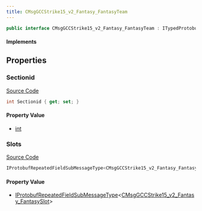 ```yaml
---
title: CMsgGCCStrike15_v2_Fantasy_FantasyTeam
---
```


```csharp
public interface CMsgGCCStrike15_v2_Fantasy_FantasyTeam : ITypedProtobuf<CMsgGCCStrike15_v2_Fantasy_FantasyTeam>, INativeHandle
```

#### Implements

## Properties

### Sectionid

[Source Code](https://github.com/swiftly-solution/swiftlys2/blob/main/managed/src/SwiftlyS2.Generated/Protobufs/Interfaces/CMsgGCCStrike15_v2_Fantasy_FantasyTeam.cs#L13)

```csharp
int Sectionid { get; set; }
```

#### Property Value

- [int](https://learn.microsoft.com/dotnet/api/system.int32)

### Slots

[Source Code](https://github.com/swiftly-solution/swiftlys2/blob/main/managed/src/SwiftlyS2.Generated/Protobufs/Interfaces/CMsgGCCStrike15_v2_Fantasy_FantasyTeam.cs#L16)

```csharp
IProtobufRepeatedFieldSubMessageType<CMsgGCCStrike15_v2_Fantasy_FantasySlot> Slots { get; }
```

#### Property Value

- [IProtobufRepeatedFieldSubMessageType](/docs/api/shared/netmessages/iprotobufrepeatedfieldsubmessagetype-1)<[CMsgGCCStrike15_v2_Fantasy_FantasySlot](/docs/api/shared/protobufdefinitions/cmsggccstrike15_v2_fantasy_fantasyslot)>

